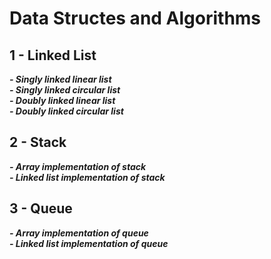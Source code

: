 # Data Structes and Algorithms

## 1 - Linked List

***- Singly linked linear list*** <br/>
***- Singly linked circular list***<br/>
***- Doubly linked linear list***<br/>
***- Doubly linked circular list***<br/>

## 2 - Stack

***- Array implementation of stack*** <br/>
***- Linked list implementation of stack*** <br/>

## 3 - Queue

***- Array implementation of queue*** <br/>
***- Linked list implementation of queue*** <br/>
